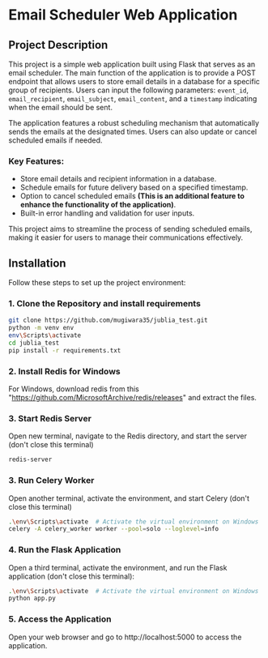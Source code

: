 # Email Scheduler Web Application
## Project Description
This project is a simple web application built using Flask that serves as an email scheduler. The main function of the application is to provide a POST endpoint that allows users to store email details in a database for a specific group of recipients. Users can input the following parameters: `event_id`, `email_recipient`, `email_subject`, `email_content`, and a `timestamp` indicating when the email should be sent.

The application features a robust scheduling mechanism that automatically sends the emails at the designated times. Users can also update or cancel scheduled emails if needed.

### Key Features:
- Store email details and recipient information in a database.
- Schedule emails for future delivery based on a specified timestamp.
- Option to cancel scheduled emails **(This is an additional feature to enhance the functionality of the application)**.
- Built-in error handling and validation for user inputs.

This project aims to streamline the process of sending scheduled emails, making it easier for users to manage their communications effectively.

## Installation

Follow these steps to set up the project environment:

### 1. Clone the Repository and install requirements

```bash
git clone https://github.com/mugiwara35/jublia_test.git
python -m venv env
env\Scripts\activate
cd jublia_test
pip install -r requirements.txt
```

### 2. Install Redis for Windows
For Windows, download redis from this "https://github.com/MicrosoftArchive/redis/releases" and extract the files.

### 3. Start Redis Server
Open new terminal, navigate to the Redis directory, and start the server (don't close this terminal)
```bash
redis-server
```
### 3. Run Celery Worker
Open another terminal, activate the environment, and start Celery (don't close this terminal)
```bash
.\env\Scripts\activate  # Activate the virtual environment on Windows
celery -A celery_worker worker --pool=solo --loglevel=info
```

### 4. Run the Flask Application
Open a third terminal, activate the environment, and run the Flask application (don't close this terminal):
```bash
.\env\Scripts\activate  # Activate the virtual environment on Windows
python app.py
```
### 5. Access the Application
Open your web browser and go to http://localhost:5000 to access the application.
